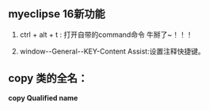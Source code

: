 ## myeclipse 16新功能

1. ctrl + alt + t : 打开自带的command命令 牛掰了~！！！

2. window--General--KEY-Content Assist:设置注释快捷键。


## copy 类的全名：

**copy Qualified name**